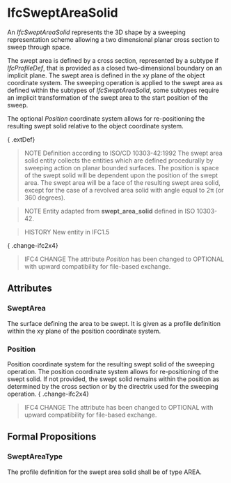 # IfcSweptAreaSolid

An _IfcSweptAreaSolid_ represents the 3D shape by a sweeping representation scheme allowing a two dimensional planar cross section to sweep through space.
<!-- end of short definition -->

The swept area is defined by a cross section, represented by a subtype if _IfcProfileDef_, that is provided as a closed two-dimensional boundary on an implicit plane. The swept area is defined in the xy plane of the object coordinate system. The sweeping operation is applied to the swept area as defined within the subtypes of _IfcSweptAreaSolid_, some subtypes require an implicit transformation of the swept area to the start position of the sweep.

The optional _Position_ coordinate system allows for re-positioning the resulting swept solid relative to the object coordinate system.

{ .extDef}
> NOTE Definition according to ISO/CD 10303-42:1992
> The swept area solid entity collects the entities which are defined procedurally by sweeping action on planar bounded surfaces. The position is space of the swept solid will be dependent upon the position of the swept area. The swept area will be a face of the resulting swept area solid, except for the case of a revolved area solid with angle equal to 2π (or 360 degrees).

> NOTE Entity adapted from **swept_area_solid** defined in ISO 10303-42.

> HISTORY New entity in IFC1.5

{ .change-ifc2x4}
> IFC4 CHANGE The attribute _Position_ has been changed to OPTIONAL with upward compatibility for file-based exchange.

## Attributes

### SweptArea
The surface defining the area to be swept. It is given as a profile definition within the xy plane of the position coordinate system.

### Position
Position coordinate system for the resulting swept solid of the sweeping operation. The position coordinate system allows for re-positioning of the swept solid. If not provided, the swept solid remains within the position as determined by the cross section or by the directrix used for the sweeping operation.
{ .change-ifc2x4}
> IFC4 CHANGE The attribute has been changed to OPTIONAL with upward compatibility for file-based exchange.

## Formal Propositions

### SweptAreaType
The profile definition for the swept area solid shall be of type AREA.
